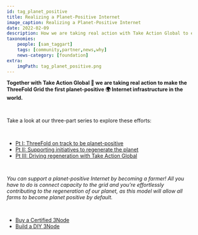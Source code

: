 ```yaml
---
id: tag_planet_positive
title: Realizing a Planet-Positive Internet
image_caption: Realizing a Planet-Positive Internet
date: 2022-02-09
description: How we are taking real action with Take Action Global to enables the world's first planet-positive Internet infrastructure.
taxonomies:
    people: [sam_taggart]
    tags: [community,partner,news,why]
    news-category: [foundation]
extra:
    imgPath: tag_planet_positive.png
---
```


**Together with Take Action Global 🤝 we are taking real action to make the ThreeFold Grid the first planet-positive 🌍 Internet infrastructure in the world.**

<br/>

Take a look at our three-part series to explore these efforts:

<br/>

- [Pt I: ThreeFold on track to be planet-positive](https://forum.threefold.io/t/threefold-on-track-to-be-planet-positive/2097/3)
- [Pt II: Supporting initiatives to regenerate the planet](https://forum.threefold.io/t/supporting-initiatives-to-regenerate-the-planet/2110)
- [Pt III: Driving regeneration with Take Action Global](https://forum.threefold.io/t/driving-regeneration-with-tag/2120)

<br/>

*You can support a planet-positive Internet by becoming a farmer! All you have to do is connect capacity to the grid and you’re effortlessly contributing to the regeneration of our planet, as this model will allow all farms to become planet positive by default.*

<br/>

- [Buy a Certified 3Node](https://shop.threefold.tech/)
- [Build a DIY 3Node](https://library.threefold.me/info/threefold#/tfgrid/farming/threefold__diy_guide)